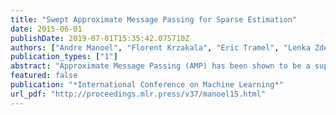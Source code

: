 ```yaml
---
title: "Swept Approximate Message Passing for Sparse Estimation"
date: 2015-06-01
publishDate: 2019-07-01T15:35:42.075710Z
authors: ["Andre Manoel", "Florent Krzakala", "Eric Tramel", "Lenka Zdeborovà"]
publication_types: ["1"]
abstract: "Approximate Message Passing (AMP) has been shown to be a superior method for inference problems, such as the recovery of signals from sets of noisy, lower-dimensionality measurements, both in terms..."
featured: false
publication: "*International Conference on Machine Learning*"
url_pdf: "http://proceedings.mlr.press/v37/manoel15.html"
---
```


